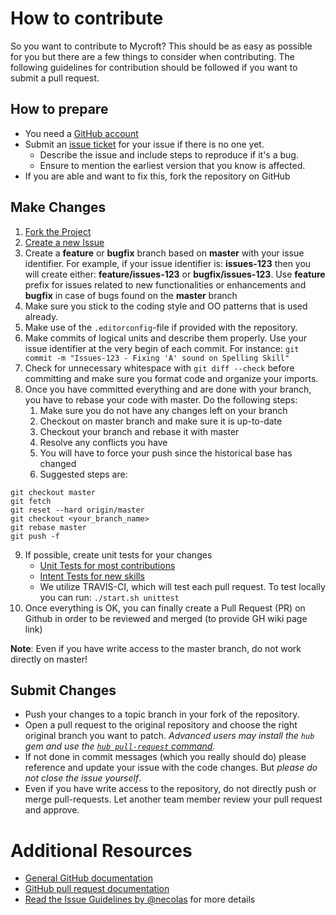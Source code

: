 # How to contribute

So you want to contribute to Mycroft?
This should be as easy as possible for you but there are a few things to consider when contributing.
The following guidelines for contribution should be followed if you want to submit a pull request.

## How to prepare

* You need a [GitHub account](https://github.com/signup/free)
* Submit an [issue ticket](https://github.com/MycroftAI/mycroft/issues) for your issue if there is no one yet.
	* Describe the issue and include steps to reproduce if it's a bug.
	* Ensure to mention the earliest version that you know is affected.
* If you are able and want to fix this, fork the repository on GitHub


## Make Changes

  1. [Fork the Project](https://help.github.com/articles/fork-a-repo/)
  2. [Create a new Issue](https://help.github.com/articles/creating-an-issue/)
  3. Create a **feature** or **bugfix** branch based on **master** with your issue identifier. For example, if your issue identifier is: **issues-123** then you will create either: **feature/issues-123** or **bugfix/issues-123**. Use **feature** prefix for issues related to new functionalities or enhancements and **bugfix** in case of bugs found on the **master** branch
  4. Make sure you stick to the coding style and OO patterns that is used already.
  5. Make use of the `.editorconfig`-file if provided with the repository.
  6. Make commits of logical units and describe them properly. Use your issue identifier at the very begin of each commit. For instance:
`git commit -m "Issues-123 - Fixing 'A' sound on Spelling Skill"`
  7. Check for unnecessary whitespace with `git diff --check` before committing and make sure you format code and organize your imports.
  8. Once you have committed everything and are done with your branch, you have to rebase your code with master. Do the following steps:
      1. Make sure you do not have any changes left on your branch
      2. Checkout on master branch and make sure it is up-to-date
      3. Checkout your branch and rebase it with master
      4. Resolve any conflicts you have
      5. You will have to force your push since the historical base has changed
      6. Suggested steps are:
 ```
git checkout master
git fetch
git reset --hard origin/master
git checkout <your_branch_name>
git rebase master
git push -f
```
  9. If possible, create unit tests for your changes
     * [Unit Tests for most contributions](https://github.com/MycroftAI/mycroft/tree/master/test)
     * [Intent Tests for new skills](https://github.com/MycroftAI/mycroft/tree/master/mycroft/skills/weather)
     * We utilize TRAVIS-CI, which will test each pull request. To test locally you can run: `./start.sh unittest`
  10. Once everything is OK, you can finally create a Pull Request (PR) on Github in order to be reviewed and merged (to provide GH wiki page link)

**Note**: Even if you have write access to the master branch, do not work directly on master!

## Submit Changes

* Push your changes to a topic branch in your fork of the repository.
* Open a pull request to the original repository and choose the right original branch you want to patch.
	_Advanced users may install the `hub` gem and use the [`hub pull-request` command](https://github.com/defunkt/hub#git-pull-request)._
* If not done in commit messages (which you really should do) please reference and update your issue with the code changes. But _please do not close the issue yourself_.
* Even if you have write access to the repository, do not directly push or merge pull-requests. Let another team member review your pull request and approve.

# Additional Resources

* [General GitHub documentation](http://help.github.com/)
* [GitHub pull request documentation](http://help.github.com/send-pull-requests/)
* [Read the Issue Guidelines by @necolas](https://github.com/necolas/issue-guidelines/blob/master/CONTRIBUTING.md) for more details
